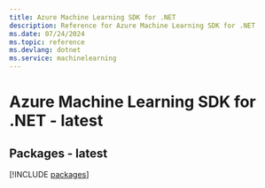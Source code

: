 ```yaml
---
title: Azure Machine Learning SDK for .NET
description: Reference for Azure Machine Learning SDK for .NET
ms.date: 07/24/2024
ms.topic: reference
ms.devlang: dotnet
ms.service: machinelearning
---
```

# Azure Machine Learning SDK for .NET - latest
## Packages - latest
[!INCLUDE [packages](machine-learning-index.md)]